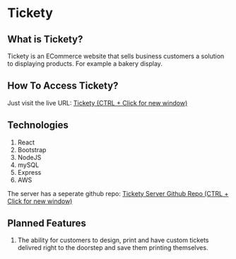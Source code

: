 # Tickety
## What is Tickety?
Tickety is an ECommerce website that sells business customers a solution to displaying products. For example a 
bakery display. 

## How To Access Tickety?
Just visit the live URL: [Tickety (CTRL + Click for new window)](https://ticketyapp-client.azurewebsites.net)

## Technologies
1. React
2. Bootstrap
3. NodeJS
4. mySQL
5. Express
6. AWS

The server has a seperate github repo:  [Tickety Server Github Repo (CTRL + Click for new window)](https://github.com/jack-king1/ticketyserver)

## Planned Features
1. The ability for customers to design, print and have custom tickets delivred right to the doorstep and save them printing themselves.
